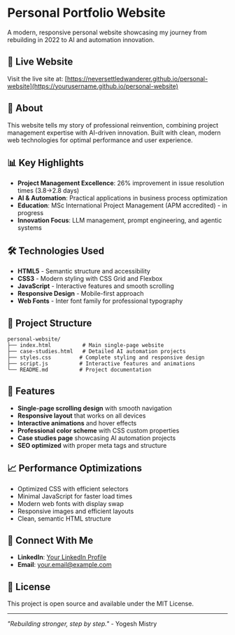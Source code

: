 # Personal Portfolio Website

A modern, responsive personal website showcasing my journey from rebuilding in 2022 to AI and automation innovation.

## 🚀 Live Website
Visit the live site at: [https://neversettledwanderer.github.io/personal-website](https://yourusername.github.io/personal-website)

## 🎯 About
This website tells my story of professional reinvention, combining project management expertise with AI-driven innovation. Built with clean, modern web technologies for optimal performance and user experience.

## 📊 Key Highlights
- **Project Management Excellence**: 26% improvement in issue resolution times (3.8→2.8 days)
- **AI & Automation**: Practical applications in business process optimization
- **Education**: MSc International Project Management (APM accredited) - in progress
- **Innovation Focus**: LLM management, prompt engineering, and agentic systems

## 🛠️ Technologies Used
- **HTML5** - Semantic structure and accessibility
- **CSS3** - Modern styling with CSS Grid and Flexbox
- **JavaScript** - Interactive features and smooth scrolling
- **Responsive Design** - Mobile-first approach
- **Web Fonts** - Inter font family for professional typography

## 📁 Project Structure
```
personal-website/
├── index.html          # Main single-page website
├── case-studies.html   # Detailed AI automation projects
├── styles.css         # Complete styling and responsive design
├── script.js          # Interactive features and animations
└── README.md          # Project documentation
```

## 🎨 Features
- **Single-page scrolling design** with smooth navigation
- **Responsive layout** that works on all devices
- **Interactive animations** and hover effects
- **Professional color scheme** with CSS custom properties
- **Case studies page** showcasing AI automation projects
- **SEO optimized** with proper meta tags and structure

## 📈 Performance Optimizations
- Optimized CSS with efficient selectors
- Minimal JavaScript for faster load times
- Modern web fonts with display swap
- Responsive images and efficient layouts
- Clean, semantic HTML structure

## 🔗 Connect With Me
- **LinkedIn**: [Your LinkedIn Profile](https://linkedin.com/in/yogesh-mistry)
- **Email**: your.email@example.com

## 📝 License
This project is open source and available under the MIT License.

---

*"Rebuilding stronger, step by step."* - Yogesh Mistry
